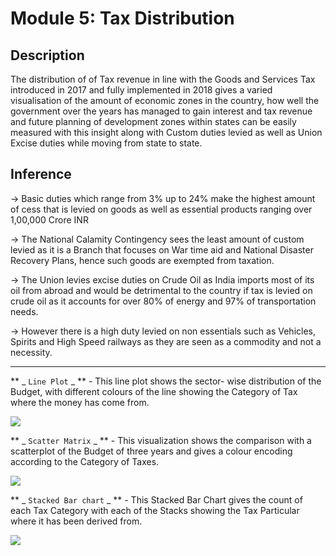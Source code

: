  # Module 5: Tax Distribution  

## Description
The distribution of of Tax revenue in line with the Goods and Services Tax introduced in 2017 and fully implemented in 2018 gives a varied visualisation of the amount of economic zones in the country, how well the government over the years has managed to gain interest and tax revenue and future planning of development zones within states can be easily measured with this insight along with Custom duties levied as well as Union Excise duties while moving from state to state.

## Inference
->   Basic duties which range from 3% up to 24% make the highest amount of cess that is levied on goods as well as essential products ranging over 1,00,000 Crore INR

->   The National Calamity Contingency sees the least amount of custom levied as it is a Branch that focuses on War time aid and National Disaster Recovery Plans, hence such goods are exempted from taxation.

->   The Union levies excise duties on Crude Oil as India imports most of its oil from abroad and would be detrimental to the country if tax is levied on crude oil as it accounts for over 80% of energy and 97% of transportation needs.

->   However there is a high duty levied on non essentials such as Vehicles, Spirits and High Speed railways as they are seen as a commodity and not a necessity.
_______________________________________________________________________________________________

** _ `Line Plot` _ ** - This line plot shows the sector- wise distribution of the Budget, with different colours of the line showing the Category of Tax where the money has come from. 

<img src ="https://github.com/TheRoryWillAim/Web-Visualisation-of-Indian-Budget-2020/blob/main/apps/imgs/m5.1.PNG">

** _ `Scatter Matrix` _ ** - This visualization shows the comparison with a scatterplot of the Budget of three years and gives a colour encoding according to the Category of Taxes.

<img src ="https://github.com/TheRoryWillAim/Web-Visualisation-of-Indian-Budget-2020/blob/main/apps/imgs/m5.2.PNG">

** _ `Stacked Bar chart` _ ** - This Stacked Bar Chart  gives the count of each Tax Category with each of the Stacks showing the Tax Particular where it has been derived from.

<img src ="https://github.com/TheRoryWillAim/Web-Visualisation-of-Indian-Budget-2020/blob/main/apps/imgs/m5.3.PNG">